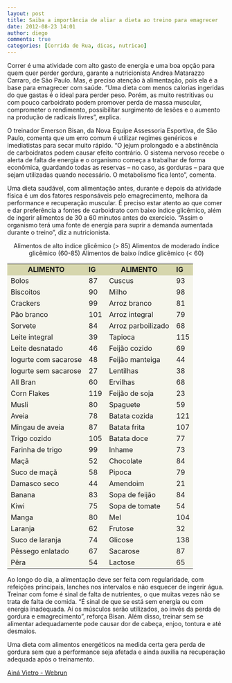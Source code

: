 ```yaml
---
layout: post
title: Saiba a importância de aliar a dieta ao treino para emagrecer
date: 2012-08-23 14:01
author: diego
comments: true
categories: [Corrida de Rua, dicas, nutricao]
---
```

Correr é uma atividade com alto gasto de energia e uma boa opção para quem quer perder gordura, garante a nutricionista Andrea Matarazzo Carraro, de São Paulo. Mas, é preciso atenção à alimentação, pois ela é a base para emagrecer com saúde. “Uma dieta com menos calorias ingeridas do que gastas é o ideal para perder peso. Porém, as muito restritivas ou com pouco carboidrato podem promover perda de massa muscular, comprometer o rendimento, possibilitar surgimento de lesões e o aumento na produção de radicais livres”, explica.

O treinador Emerson Bisan, da Nova Equipe Assessoria Esportiva, de São Paulo, comenta que um erro comum é utilizar regimes genéricos e imediatistas para secar muito rápido. “O jejum prolongado e a abstinência de carboidratos podem causar efeito contrário. O sistema nervoso recebe o alerta de falta de energia e o organismo começa a trabalhar de forma econômica, guardando todas as reservas – no caso, as gorduras – para que sejam utilizadas quando necessário. O metabolismo fica lento”, comenta.

Uma dieta saudável, com alimentação antes, durante e depois da atividade física é um dos fatores responsáveis pelo emagrecimento, melhora da performance e recuperação muscular. É preciso estar atento ao que comer e dar preferência a fontes de carboidrato com baixo índice glicêmico, além de ingerir alimentos de 30 a 60 minutos antes do exercício. “Assim o organismo terá uma fonte de energia para suprir a demanda aumentada durante o treino”, diz a nutricionista.
<p align="center">Alimentos de alto índice glicêmico (&gt; 85)
Alimentos de moderado índice glicêmico (60-85)
Alimentos de baixo índice glicêmico (&lt; 60)</p>

<div align="left">
<table width="75%" border="0" cellspacing="1" cellpadding="0" align="center">
<tbody>
<tr bgcolor="#D6D6AD">
<td>
<div align="center"><strong>ALIMENTO</strong></div></td>
<td>
<div style="text-align: left;" align="center"><strong>IG</strong></div></td>
<td>
<div align="center"><strong>ALIMENTO</strong></div></td>
<td>
<div style="text-align: left;" align="center"><strong>IG</strong></div></td>
</tr>
<tr bgcolor="#F5F5EB">
<td>Bolos</td>
<td>87</td>
<td>Cuscus</td>
<td>93</td>
</tr>
<tr bgcolor="#F5F5EB">
<td>Biscoitos</td>
<td>90</td>
<td>Milho</td>
<td>98</td>
</tr>
<tr bgcolor="#F5F5EB">
<td>Crackers</td>
<td>99</td>
<td>Arroz branco</td>
<td>81</td>
</tr>
<tr bgcolor="#F5F5EB">
<td>Pão branco</td>
<td>101</td>
<td>Arroz integral</td>
<td>79</td>
</tr>
<tr bgcolor="#F5F5EB">
<td>Sorvete</td>
<td>84</td>
<td>Arroz parboilizado</td>
<td>68</td>
</tr>
<tr bgcolor="#F5F5EB">
<td>Leite integral</td>
<td>39</td>
<td>Tapioca</td>
<td>115</td>
</tr>
<tr bgcolor="#F5F5EB">
<td>Leite desnatado</td>
<td>46</td>
<td>Feijão cozido</td>
<td>69</td>
</tr>
<tr bgcolor="#F5F5EB">
<td>Iogurte com sacarose</td>
<td>48</td>
<td>Feijão manteiga</td>
<td>44</td>
</tr>
<tr bgcolor="#F5F5EB">
<td>Iogurte sem sacarose</td>
<td>27</td>
<td>Lentilhas</td>
<td>38</td>
</tr>
<tr bgcolor="#F5F5EB">
<td>All Bran</td>
<td>60</td>
<td>Ervilhas</td>
<td>68</td>
</tr>
<tr bgcolor="#F5F5EB">
<td>Corn Flakes</td>
<td>119</td>
<td>Feijão de soja</td>
<td>23</td>
</tr>
<tr bgcolor="#F5F5EB">
<td>Musli</td>
<td>80</td>
<td>Spaguete</td>
<td>59</td>
</tr>
<tr bgcolor="#F5F5EB">
<td>Aveia</td>
<td>78</td>
<td>Batata cozida</td>
<td>121</td>
</tr>
<tr bgcolor="#F5F5EB">
<td>Mingau de aveia</td>
<td>87</td>
<td>Batata frita</td>
<td>107</td>
</tr>
<tr bgcolor="#F5F5EB">
<td>Trigo cozido</td>
<td>105</td>
<td>Batata doce</td>
<td>77</td>
</tr>
<tr bgcolor="#F5F5EB">
<td>Farinha de trigo</td>
<td>99</td>
<td>Inhame</td>
<td>73</td>
</tr>
<tr bgcolor="#F5F5EB">
<td>Maçã</td>
<td>52</td>
<td>Chocolate</td>
<td>84</td>
</tr>
<tr bgcolor="#F5F5EB">
<td>Suco de maçã</td>
<td>58</td>
<td>Pipoca</td>
<td>79</td>
</tr>
<tr bgcolor="#F5F5EB">
<td>Damasco seco</td>
<td>44</td>
<td>Amendoim</td>
<td>21</td>
</tr>
<tr bgcolor="#F5F5EB">
<td>Banana</td>
<td>83</td>
<td>Sopa de feijão</td>
<td>84</td>
</tr>
<tr bgcolor="#F5F5EB">
<td>Kiwi</td>
<td>75</td>
<td>Sopa de tomate</td>
<td>54</td>
</tr>
<tr bgcolor="#F5F5EB">
<td>Manga</td>
<td>80</td>
<td>Mel</td>
<td>104</td>
</tr>
<tr bgcolor="#F5F5EB">
<td>Laranja</td>
<td>62</td>
<td>Frutose</td>
<td>32</td>
</tr>
<tr bgcolor="#F5F5EB">
<td height="16">Suco de laranja</td>
<td height="16">74</td>
<td height="16">Glicose</td>
<td height="16">138</td>
</tr>
<tr bgcolor="#F5F5EB">
<td height="17">Pêssego enlatado</td>
<td height="17">67</td>
<td height="17">Sacarose</td>
<td height="17">87</td>
</tr>
<tr bgcolor="#F5F5EB">
<td>Pêra</td>
<td>54</td>
<td>Lactose</td>
<td>65</td>
</tr>
</tbody>
</table>
</div>
Ao longo do dia, a alimentação deve ser feita com regularidade, com refeições principais, lanches nos intervalos e não esquecer de ingerir água. Treinar com fome é sinal de falta de nutrientes, o que muitas vezes não se trata de falta de comida. “É sinal de que se está sem energia ou com energia inadequada. Aí os músculos serão utilizados, ao invés da perda de gordura e emagrecimento”, reforça Bisan. Além disso, treinar sem se alimentar adequadamente pode causar dor de cabeça, enjoo, tontura e até desmaios.

Uma dieta com alimentos energéticos na medida certa gera perda de gordura sem que a performance seja afetada e ainda auxilia na recuperação adequada após o treinamento.

<a href="http://www.webrun.com.br/home/n/saiba-a-importancia-de-aliar-a-dieta-ao-treino-para-emagrecer/13948" target="_blank">Ainá Vietro - Webrun</a>
